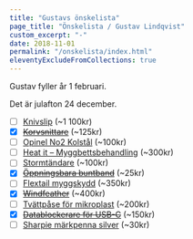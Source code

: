```yaml
---
title: "Gustavs önskelista"
page_title: "Önskelista / Gustav Lindqvist"
custom_excerpt: "-"
date: 2018-11-01
permalink: "/onskelista/index.html"
eleventyExcludeFromCollections: true
---
```


<p class="lead">Gustav fyller år <time class="timeago" datetime="2024-02-01T00:00:00.000+01:00" title="2024-02-01">1 februari</time>.</p>
<p class="lead">Det är julafton <time class="timeago" datetime="2024-12-24T00:00:00.000+01:00" title="2024-12-24">24 december</time>.</p>

* [ ] [Knivslip](https://www.knivbutik.se/product/spyderco-sharpmaker/) (~1 100kr)
* [x] [~~Korvsnittare~~](https://www.smartasaker.se/sv/korvsnittare) (~125kr)
* [ ] [Opinel No2 Kolstål](https://scandinavianoutdoor.se/opinel/utrustning/knivar-och-verktyg/fasta-knivar-och-fallknivar/opinel-model-2/) (~100kr)
* [ ] [Heat it – Myggbettsbehandling](https://www.apotekhjartat.se/produkt/heat-it-mot-insektsbett-android/) (~300kr)
* [ ] [Stormtändare](https://corax-store.se/sv/clawgear/clawgear-mkii-storm-pocket-lighter.html) (~100kr)
* [x] [~~Öppningsbara buntband~~](https://www.smartasaker.se/sv/oppningsbara-buntband-20-pack) (~25kr)
* [ ] [Flextail myggskydd](https://www.flextail.com/products/light-repel?variant=43108221550839) (~350kr)
* [x] [~~Windfeather~~](https://hfshop.se/ultralatt/windfeater) (~400kr)
* [ ] [Tvättpåse för mikroplast](https://www.scoutshop.se/tvattpase-stoppa-mikroplast) (~200kr)
* [x] [~~Datablockerare för USB-C~~](https://www.dustinhome.se/product/5011339897/usb-c-data-blocker-adapter) (~150kr)
* [ ] [Sharpie märkpenna silver](https://www.clasohlson.com/se/Sharpie-Fine-Point-Metallic-Permanent-Marker-markpenna-1,4-mm/p/44-9014-9) (~30kr)